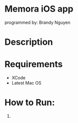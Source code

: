 # Memora iOS app
programmed by: Brandy Nguyen

# Description

# Requirements
- XCode
- Latest Mac OS

# How to Run:
1. 
